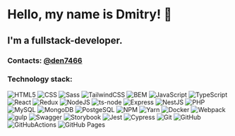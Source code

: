 # Hello, my name is Dmitry! 👋
## I'm a fullstack-developer.

### Contacts: [@den7466](https://t.me/den7466)

### Technology stack:
![HTML5](https://img.shields.io/badge/html5-%23E34F26.svg?style=for-the-badge&logo=html5&logoColor=white) ![CSS](https://img.shields.io/badge/css-%23663399?style=for-the-badge&logo=css&logoColor=white) ![Sass](https://img.shields.io/badge/sass-%23CC6699?style=for-the-badge&logo=sass&logoColor=white) ![TailwindCSS](https://img.shields.io/badge/tailwindcss-%2306B6D4?style=for-the-badge&logo=tailwindcss&logoColor=white) ![BEM](https://img.shields.io/badge/bem-%23000000?style=for-the-badge&logo=bem&logoColor=white) ![JavaScript](https://img.shields.io/badge/javascript-%23323330.svg?style=for-the-badge&logo=javascript&logoColor=%23F7DF1E) ![TypeScript](https://img.shields.io/badge/typescript-%23007ACC.svg?style=for-the-badge&logo=typescript&logoColor=white) ![React](https://img.shields.io/badge/React-%2361DAFB?style=for-the-badge&logo=React&logoColor=white) ![Redux](https://img.shields.io/badge/redux-%23764ABC?style=for-the-badge&logo=Redux&logoColor=white) ![NodeJS](https://img.shields.io/badge/node.js-6DA55F?style=for-the-badge&logo=node.js&logoColor=white) ![ts-node](https://img.shields.io/badge/tsnode-%233178C6?style=for-the-badge&logo=tsnode&logoColor=white) ![Express](https://img.shields.io/badge/Express-%23000000?style=for-the-badge&logo=Express&logoColor=white) ![NestJS](https://img.shields.io/badge/Nestjs-%23E0234E?style=for-the-badge&logo=Nestjs&logoColor=white) ![PHP](https://img.shields.io/badge/php-%23777BB4.svg?style=for-the-badge&logo=php&logoColor=white) ![MySQL](https://img.shields.io/badge/mysql-%234479A1?style=for-the-badge&logo=mysql&logoColor=white) ![MongoDB](https://img.shields.io/badge/mongodb-%23%2347A248?style=for-the-badge&logo=mongodb&logoColor=white) ![PostgeSQL](https://img.shields.io/badge/postgresql-%234169E1?style=for-the-badge&logo=postgresql&logoColor=white) ![NPM](https://img.shields.io/badge/NPM-%23000000.svg?style=for-the-badge&logo=npm&logoColor=white) ![Yarn](https://img.shields.io/badge/yarn-%232C8EBB.svg?style=for-the-badge&logo=yarn&logoColor=white) ![Docker](https://img.shields.io/badge/docker-%230db7ed.svg?style=for-the-badge&logo=docker&logoColor=white) ![Webpack](https://img.shields.io/badge/webpack-%238DD6F9.svg?style=for-the-badge&logo=webpack&logoColor=black) ![gulp](https://img.shields.io/badge/gulp-%23CF4647?style=for-the-badge&logo=gulp&logoColor=white) ![Swagger](https://img.shields.io/badge/-Swagger-%23Clojure?style=for-the-badge&logo=swagger&logoColor=white) ![Storybook](https://img.shields.io/badge/storybook-%23FF4785?style=for-the-badge&logo=storybook&logoColor=white) ![Jest](https://img.shields.io/badge/jest-%23C21325?style=for-the-badge&logo=jest&logoColor=white) ![Cypress](https://img.shields.io/badge/cypress-%2369D3A7?style=for-the-badge&logo=cypress&logoColor=white) ![Git](https://img.shields.io/badge/git-%23F05032?style=for-the-badge&logo=git&logoColor=white) ![GitHub](https://img.shields.io/badge/github-%23181717?style=for-the-badge&logo=github&logoColor=white) ![GitHubActions](https://img.shields.io/badge/githubactions-%232088FF?style=for-the-badge&logo=githubactions&logoColor=white) ![GitHub Pages](https://img.shields.io/badge/githubpages-%23222222?style=for-the-badge&logo=githubpages&logoColor=white) 

<!--
**den7466/den7466** is a ✨ _special_ ✨ repository because its `README.md` (this file) appears on your GitHub profile.

Here are some ideas to get you started:

- 🔭 I’m currently working on ...
- 🌱 I’m currently learning ...
- 👯 I’m looking to collaborate on ...
- 🤔 I’m looking for help with ...
- 💬 Ask me about ...
- 📫 How to reach me: ...
- 😄 Pronouns: ...
- ⚡ Fun fact: ...
-->
